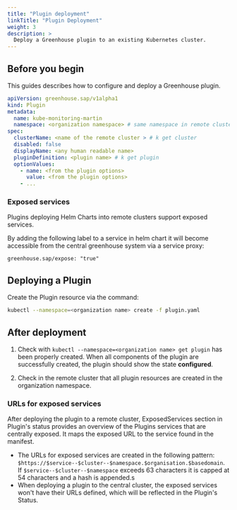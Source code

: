 ```yaml
---
title: "Plugin deployment"
linkTitle: "Plugin Deployment"
weight: 3
description: >
  Deploy a Greenhouse plugin to an existing Kubernetes cluster.
---
```


## Before you begin

This guides describes how to configure and deploy a Greenhouse plugin.

```yaml
apiVersion: greenhouse.sap/v1alpha1
kind: Plugin
metadata:
  name: kube-monitoring-martin
  namespace: <organization namespace> # same namespace in remote cluster for resources
spec:
  clusterName: <name of the remote cluster > # k get cluster
  disabled: false
  displayName: <any human readable name>
  pluginDefinition: <plugin name> # k get plugin
  optionValues:
    - name: <from the plugin options>
      value: <from the plugin options>
    - ...
```

### Exposed services

Plugins deploying Helm Charts into remote clusters support exposed services.

By adding the following label to a service in helm chart it will become accessible from the central greenhouse system via a service proxy:

`greenhouse.sap/expose: "true"`

## Deploying a Plugin

Create the Plugin resource via the command:

```bash
kubectl --namespace=<organization name> create -f plugin.yaml
```

## After deployment

1. Check with `kubectl --namespace=<organization name> get plugin` has been properly created. When all components of the plugin are successfully created, the plugin should show the state **configured**.

2. Check in the remote cluster that all plugin resources are created in the organization namespace.

### URLs for exposed services

After deploying the plugin to a remote cluster, ExposedServices section in Plugin's status provides an overview of the Plugins services that are centrally exposed. It maps the exposed URL to the service found in the manifest.

- The URLs for exposed services are created in the following pattern: `$https://$service--$cluster--$namespace.$organisation.$basedomain`. If `$service--$cluster--$namespace` exceeds 63 characters it is capped at 54 characters and a hash is appended.s
- When deploying a plugin to the central cluster, the exposed services won't have their URLs defined, which will be reflected in the Plugin's Status.
